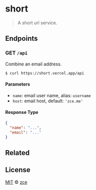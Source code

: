 # short

> A short url service.

## Endpoints

### GET `/api`

Combine an email address.

```shell
$ curl https://short.vercel.app/api
```

#### Parameters

- `name`: email user name, alias: `username`
- `host`: email host, default: `'zce.me'`

#### Response Type

```json
{
  "name": "...",
  "email": "..."
}
```

## Related

<!-- TODO: related projects -->

## License

[MIT](LICENSE) &copy; [zce](https://zce.me)
